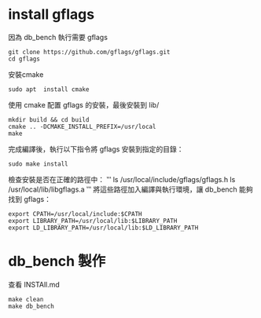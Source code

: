 # install gflags  
因為 db_bench 執行需要 gflags  
```
git clone https://github.com/gflags/gflags.git
cd gflags
```
安裝cmake  
```
sudo apt  install cmake
```
使用 cmake 配置 gflags 的安裝，最後安裝到 lib/  
```
mkdir build && cd build
cmake .. -DCMAKE_INSTALL_PREFIX=/usr/local
make 
```
完成編譯後，執行以下指令將 gflags 安裝到指定的目錄：
```
sudo make install
```
檢查安裝是否在正確的路徑中：
‵‵‵
ls /usr/local/include/gflags/gflags.h
ls /usr/local/lib/libgflags.a
‵‵‵
將這些路徑加入編譯與執行環境，讓 db_bench 能夠找到 gflags：
```
export CPATH=/usr/local/include:$CPATH
export LIBRARY_PATH=/usr/local/lib:$LIBRARY_PATH
export LD_LIBRARY_PATH=/usr/local/lib:$LD_LIBRARY_PATH
```


# db_bench 製作　　
查看 INSTAll.md  
```
make clean
make db_bench
```